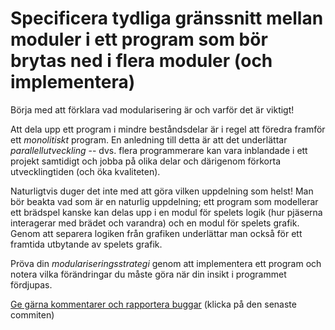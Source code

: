 # Specificera tydliga gränssnitt mellan moduler i ett program som bör brytas ned i flera moduler (och implementera)

Börja med att förklara vad modularisering är och varför det är
viktigt!

Att dela upp ett program i mindre beståndsdelar är i regel att
föredra framför ett *monolitiskt* program. En anledning till detta
är att det underlättar *parallellutveckling* -- dvs. flera
programmerare kan vara inblandade i ett projekt samtidigt och
jobba på olika delar och därigenom förkorta utvecklingtiden (och
öka kvaliteten).

Naturligtvis duger det inte med att göra vilken uppdelning som
helst! Man bör beakta vad som är en naturlig uppdelning; ett
program som modellerar ett brädspel kanske kan delas upp i en
modul för spelets logik (hur pjäserna interagerar med brädet och
varandra) och en modul för spelets grafik. Genom att separera
logiken från grafiken underlättar man också för ett framtida
utbytande av spelets grafik.

Pröva din *modulariseringsstrategi* genom att implementera ett
program och notera vilka förändringar du måste göra när din insikt
i programmet fördjupas.

[Ge gärna kommentarer och rapportera buggar](https://github.com/IOOPM-UU/achievements/commits/master/K30.md) (klicka på den senaste commiten)
